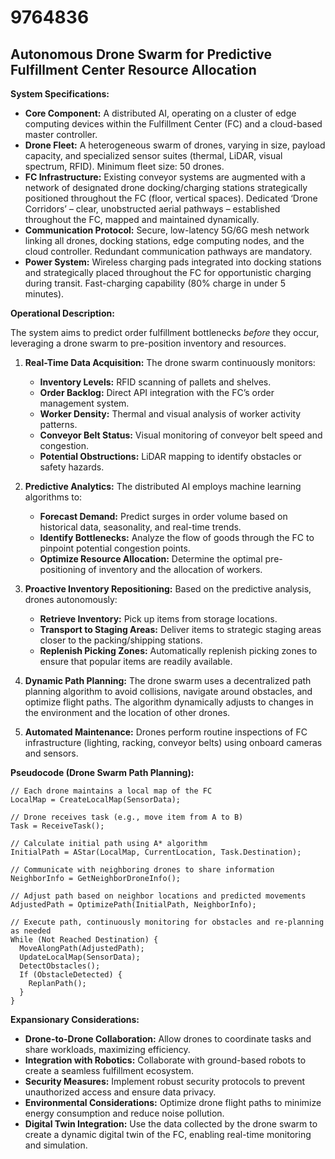 # 9764836

## Autonomous Drone Swarm for Predictive Fulfillment Center Resource Allocation

**System Specifications:**

*   **Core Component:** A distributed AI, operating on a cluster of edge computing devices within the Fulfillment Center (FC) and a cloud-based master controller.
*   **Drone Fleet:** A heterogeneous swarm of drones, varying in size, payload capacity, and specialized sensor suites (thermal, LiDAR, visual spectrum, RFID). Minimum fleet size: 50 drones.
*   **FC Infrastructure:** Existing conveyor systems are augmented with a network of designated drone docking/charging stations strategically positioned throughout the FC (floor, vertical spaces).  Dedicated ‘Drone Corridors’ – clear, unobstructed aerial pathways – established throughout the FC, mapped and maintained dynamically.
*   **Communication Protocol:**  Secure, low-latency 5G/6G mesh network linking all drones, docking stations, edge computing nodes, and the cloud controller. Redundant communication pathways are mandatory.
*   **Power System:**  Wireless charging pads integrated into docking stations and strategically placed throughout the FC for opportunistic charging during transit. Fast-charging capability (80% charge in under 5 minutes).

**Operational Description:**

The system aims to predict order fulfillment bottlenecks *before* they occur, leveraging a drone swarm to pre-position inventory and resources.

1.  **Real-Time Data Acquisition:** The drone swarm continuously monitors:
    *   **Inventory Levels:** RFID scanning of pallets and shelves.
    *   **Order Backlog:** Direct API integration with the FC’s order management system.
    *   **Worker Density:** Thermal and visual analysis of worker activity patterns.
    *   **Conveyor Belt Status:** Visual monitoring of conveyor belt speed and congestion.
    *   **Potential Obstructions:** LiDAR mapping to identify obstacles or safety hazards.

2.  **Predictive Analytics:**  The distributed AI employs machine learning algorithms to:
    *   **Forecast Demand:** Predict surges in order volume based on historical data, seasonality, and real-time trends.
    *   **Identify Bottlenecks:** Analyze the flow of goods through the FC to pinpoint potential congestion points.
    *   **Optimize Resource Allocation:** Determine the optimal pre-positioning of inventory and the allocation of workers.

3.  **Proactive Inventory Repositioning:**  Based on the predictive analysis, drones autonomously:
    *   **Retrieve Inventory:**  Pick up items from storage locations.
    *   **Transport to Staging Areas:**  Deliver items to strategic staging areas closer to the packing/shipping stations.
    *   **Replenish Picking Zones:**  Automatically replenish picking zones to ensure that popular items are readily available.

4.  **Dynamic Path Planning:** The drone swarm uses a decentralized path planning algorithm to avoid collisions, navigate around obstacles, and optimize flight paths. The algorithm dynamically adjusts to changes in the environment and the location of other drones.

5.  **Automated Maintenance:** Drones perform routine inspections of FC infrastructure (lighting, racking, conveyor belts) using onboard cameras and sensors.

**Pseudocode (Drone Swarm Path Planning):**

```
// Each drone maintains a local map of the FC
LocalMap = CreateLocalMap(SensorData);

// Drone receives task (e.g., move item from A to B)
Task = ReceiveTask();

// Calculate initial path using A* algorithm
InitialPath = AStar(LocalMap, CurrentLocation, Task.Destination);

// Communicate with neighboring drones to share information
NeighborInfo = GetNeighborDroneInfo();

// Adjust path based on neighbor locations and predicted movements
AdjustedPath = OptimizePath(InitialPath, NeighborInfo);

// Execute path, continuously monitoring for obstacles and re-planning as needed
While (Not Reached Destination) {
  MoveAlongPath(AdjustedPath);
  UpdateLocalMap(SensorData);
  DetectObstacles();
  If (ObstacleDetected) {
    ReplanPath();
  }
}
```

**Expansionary Considerations:**

*   **Drone-to-Drone Collaboration:** Allow drones to coordinate tasks and share workloads, maximizing efficiency.
*   **Integration with Robotics:**  Collaborate with ground-based robots to create a seamless fulfillment ecosystem.
*   **Security Measures:** Implement robust security protocols to prevent unauthorized access and ensure data privacy.
*   **Environmental Considerations:** Optimize drone flight paths to minimize energy consumption and reduce noise pollution.
*   **Digital Twin Integration:** Use the data collected by the drone swarm to create a dynamic digital twin of the FC, enabling real-time monitoring and simulation.